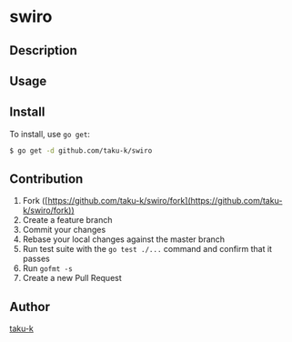 # swiro



## Description

## Usage

## Install

To install, use `go get`:

```bash
$ go get -d github.com/taku-k/swiro
```

## Contribution

1. Fork ([https://github.com/taku-k/swiro/fork](https://github.com/taku-k/swiro/fork))
1. Create a feature branch
1. Commit your changes
1. Rebase your local changes against the master branch
1. Run test suite with the `go test ./...` command and confirm that it passes
1. Run `gofmt -s`
1. Create a new Pull Request

## Author

[taku-k](https://github.com/taku-k)
